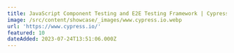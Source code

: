 ```yaml
---
title: JavaScript Component Testing and E2E Testing Framework | Cypress
image: /src/content/showcase/_images/www.cypress.io.webp
url: 'https://www.cypress.io/'
featured: 10
dateAdded: 2023-07-24T13:51:06.000Z
---
```


